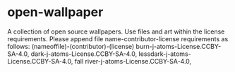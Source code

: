 # open-wallpaper
A collection of open source wallpapers.
Use files and art within the license requirements.
Please append file name-contributor-license requirements as follows:
(nameoffile)-(contributor)-(license)
burn-j-atoms-License.CCBY-SA-4.0,
dark-j-atoms-License.CCBY-SA-4.0,
lessdark-j-atoms-License.CCBY-SA-4.0,
fall river-j-atoms-License.CCBY-SA-4.0,
